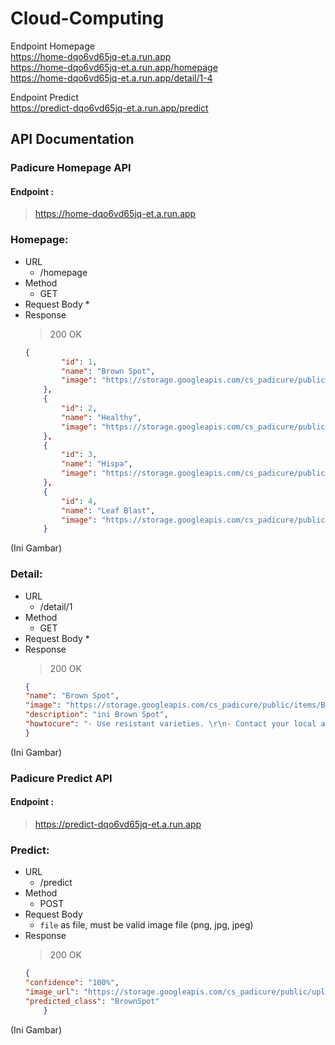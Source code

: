# Cloud-Computing

Endpoint Homepage  
https://home-dqo6vd65jq-et.a.run.app  
https://home-dqo6vd65jq-et.a.run.app/homepage  
https://home-dqo6vd65jq-et.a.run.app/detail/1-4  

Endpoint Predict  
https://predict-dqo6vd65jq-et.a.run.app/predict  


## API Documentation

### Padicure Homepage API
#### Endpoint :
> https://home-dqo6vd65jq-et.a.run.app

### Homepage:
* URL
    - /homepage
* Method
    - GET
* Request Body
    * 
* Response
    > 200 OK
    ```json
    {
            "id": 1,
            "name": "Brown Spot",
            "image": "https://storage.googleapis.com/cs_padicure/public/items/BrownSpot.jpg"
        },
        {
            "id": 2,
            "name": "Healthy",
            "image": "https://storage.googleapis.com/cs_padicure/public/items/BrownSpot.jpg"
        },
        {
            "id": 3,
            "name": "Hispa",
            "image": "https://storage.googleapis.com/cs_padicure/public/items/Hispa.jpg"
        },
        {
            "id": 4,
            "name": "Leaf Blast",
            "image": "https://storage.googleapis.com/cs_padicure/public/items/LeafBlast.jpg"
        }
    ```
(Ini Gambar)    
    
### Detail:
* URL
    - /detail/1
* Method
    - GET
* Request Body
    * 
* Response
    > 200 OK
    ```json
    {
    "name": "Brown Spot",
    "image": "https://storage.googleapis.com/cs_padicure/public/items/BrownSpot.jpg",
    "description": "ini Brown Spot",
    "howtocure": "- Use resistant varieties. \r\n- Contact your local agriculture office for up-to-date lists of varieties available.\r\n- Use fungicides (e.g., iprodione, propiconazole, azoxystrobin, trifloxystrobin, and carbendazim) as seed treatments.\r\n- Treat seeds with hot water (53−54°C) for 10−12 minutes before planting, to control primary infection at the seedling stage. To increase effectiveness of treatment, pre-soak seeds in cold water for eight hours."  
    }
    ```    
(Ini Gambar)   


### Padicure Predict API
#### Endpoint :
> https://predict-dqo6vd65jq-et.a.run.app

### Predict:
* URL
    - /predict
* Method
    - POST
* Request Body
    * `file` as file, must be valid image file (png, jpg, jpeg)
* Response
    > 200 OK
    ```json
    {
    "confidence": "100%",
    "image_url": "https://storage.googleapis.com/cs_padicure/public/uploads/padicure-3369b424-0aa9-11ee-b7bb-5bfa351ac0ed-WhatsApp%20Image%202023-06-07%20at%2021.40.02.jpeg",
    "predicted_class": "BrownSpot"
        }
    ```
(Ini Gambar)    
    
    
 
